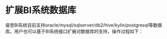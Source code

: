 # 扩展BI系统数据库

睿思BI系统目前支持oracle/mysql/sqlserver/db2/hive/kylin/postgresql等数据库。用户也可以基于BI系统接口扩展对数据库的支持，操作过程如下：








